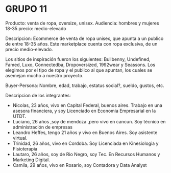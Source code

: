 # GRUPO 11

Producto: venta de ropa, oversize, unisex.
Audiencia: hombres y mujeres 18-35
precio: medio-elevado

Descripcion:
Ecommerce de venta de ropa unisex, que apunta a un publico de entre 18-35 años. Este marketplace cuenta con ropa exclusiva, de un precio medio-elevado.

Los sitios de inspiración fueron los siguientes: Bullbenny, Undefined, Famed, Luxo, Connectedba, Dropoversized, 1992wear y Seassons. Los elegimos por el tipo de ropa y el publico al que apuntan, los cuales se asemejan mucho a nuestro proyecto.

Buyer-Persona: Nombre, edad, trabajo, estatus social?, sueldo, gustos, etc.

Descripcion de los integrantes:
- Nicolas, 23 años, vivo en Capital Federal, buenos aires. Trabajo en una asesora financiera, y soy Licenciado en Economia Empresarial en la UTDT.
- Luciano, 26 años ,soy de mendoza ,pero vivo en cancun. Soy técnico en administración de empresas
- Leandro Heffes, tengo 21 años y vivo en Buenos Aires. Soy asistente virtual.
- Trinidad, 26 años, vivo en Cordoba. Soy Licenciada en Kinesiologia y Fisioterapia
- Lautaro, 26 años, soy de Rio Negro, soy Tec. En Recursos Humanos y Marketing Digital.
- Camila, 29 años, vivo en Rosario, soy Contadora y Data Analyst
